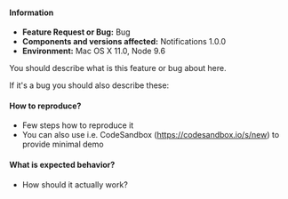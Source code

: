 #### Information

- **Feature Request or Bug:** Bug
- **Components and versions affected:** Notifications 1.0.0
- **Environment:** Mac OS X 11.0, Node 9.6

You should describe what is this feature or bug about here.

If it's a bug you should also describe these:

#### How to reproduce?

- Few steps how to reproduce it
- You can also use i.e. CodeSandbox (https://codesandbox.io/s/new) to provide minimal demo

#### What is expected behavior?

- How should it actually work?
